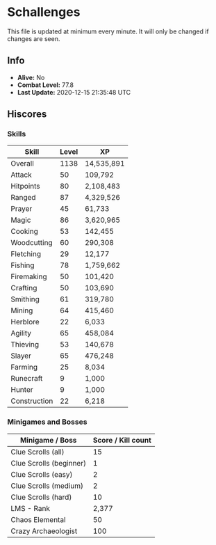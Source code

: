 # Schallenges

This file is updated at minimum every minute. It will only be changed if changes are seen.

## Info

 - **Alive:** No
 - **Combat Level:** 77.8
 - **Last Update:** 2020-12-15 21:35:48 UTC

## Hiscores

### Skills

| Skill | Level | XP |
|--|--|--|
| Overall | 1138 | 14,535,891 |
| Attack | 50 | 109,792 |
| Hitpoints | 80 | 2,108,483 |
| Ranged | 87 | 4,329,526 |
| Prayer | 45 | 61,733 |
| Magic | 86 | 3,620,965 |
| Cooking | 53 | 142,455 |
| Woodcutting | 60 | 290,308 |
| Fletching | 29 | 12,177 |
| Fishing | 78 | 1,759,662 |
| Firemaking | 50 | 101,420 |
| Crafting | 50 | 103,690 |
| Smithing | 61 | 319,780 |
| Mining | 64 | 415,460 |
| Herblore | 22 | 6,033 |
| Agility | 65 | 458,084 |
| Thieving | 53 | 140,678 |
| Slayer | 65 | 476,248 |
| Farming | 25 | 8,034 |
| Runecraft | 9 | 1,000 |
| Hunter | 9 | 1,000 |
| Construction | 22 | 6,218 |

### Minigames and Bosses

| Minigame / Boss | Score / Kill count |
|--|--|
| Clue Scrolls (all) | 15 |
| Clue Scrolls (beginner) | 1 |
| Clue Scrolls (easy) | 2 |
| Clue Scrolls (medium) | 2 |
| Clue Scrolls (hard) | 10 |
| LMS - Rank | 2,377 |
| Chaos Elemental | 50 |
| Crazy Archaeologist | 100 |
